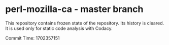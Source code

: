 # perl-mozilla-ca - master branch

This repository contains frozen state of the repository.
Its history is cleared. It is used only for static code
analysis with Codacy.

Commit Time: 1702357151